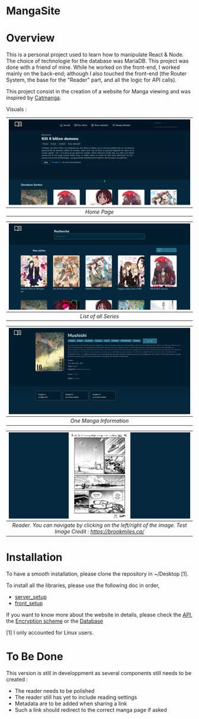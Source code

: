# MangaSite

# Overview

This is a personal project used to learn how to manipulate React & Node.
The choice of technologie for the database was MariaDB.
This project was done with a friend of mine. While he worked on the front-end, I worked mainly on the back-end; although I also touched the front-end (the Router System, the base for the "Reader" part, and all the logic for API calls).

This project consist in the creation of a website for Manga viewing and was inspired by [Catmanga](https://web.archive.org/web/20210430012045/http://catmanga.org/).

Visuals :

| ![Home](./doc/Visuals/VisualHome.png) |
|:--:|
| *Home Page* |

| ![AllSeries](./doc/Visuals/VisualSeries.png) |
|:--:|
| *List of all Series* |

| ![One Page](./doc/Visuals/VisualPage.png) |
|:--:|
| *One Manga Information* |

| ![Reader](./doc/Visuals/VisualReader.png) |
|:--:|
| *Reader. You can navigate by clicking on the left/right of the image. Test Image Credit : https://brookmiles.ca/* |

# Installation
To have a smooth installation, please clone the repository in ~/Desktop [1].

To install all the libraries, please use the following doc in order,
- [server_setup](./doc/server/server_setup.md)
- [front_setup](./doc/front/front_setup.md)

If you want to know more about the website in details, please check the [API](./doc/API/Internal_API_Documentation.md), the [Encryption scheme](./doc/server/Data_Encryption_Admin.md) or the [Database](<./doc/bdd/Mangas.svg>)

[1] I only accounted for Linux users.

# To Be Done

This version is still in developpment as several components still needs to be created :
- The reader needs to be polished
- The reader still has yet to include reading settings
- Metadata are to be added when sharing a link
- Such a link should redirect to the correct manga page if asked

